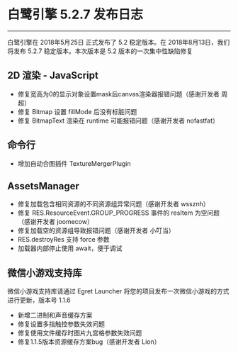 # 白鹭引擎 5.2.7 发布日志


---


白鹭引擎在 2018年5月25日 正式发布了 5.2 稳定版本。在 2018年8月13日，我们将发布 5.2.7 稳定版本。本次版本是 5.2 版本的一次集中性缺陷修复


## 2D 渲染 - JavaScript 

* 修复宽高为0的显示对象设置mask后canvas渲染器报错问题（感谢开发者 周超）
* 修复 Bitmap 设置 fillMode 后没有标脏问题
* 修复 BitmapText 渲染在 runtime 可能报错问题（感谢开发者 nofastfat）

## 命令行

* 增加自动合图插件 TextureMergerPlugin

## AssetsManager

* 修复加载包含相同资源的不同资源组异常问题（感谢开发者 wssznh）
* 修复 RES.ResourceEvent.GROUP_PROGRESS 事件的 resItem 为空问题（感谢开发者 joomecow）
* 修复加载空的资源组导致报错问题（感谢开发者 小叮当）
* RES.destroyRes 支持 force 参数
* 加载器内部停止使用 await，便于调试

## 微信小游戏支持库

微信小游戏支持库请通过 Egret Launcher 将您的项目发布一次微信小游戏的方式进行更新，版本号 1.1.6

* 新增二进制和声音缓存方案
* 修复设置多指触控参数失效问题
* 修复使用文件缓存时图片九宫格参数失效问题
* 修复1.1.5版本资源缓存方案bug（感谢开发者 Lion）
